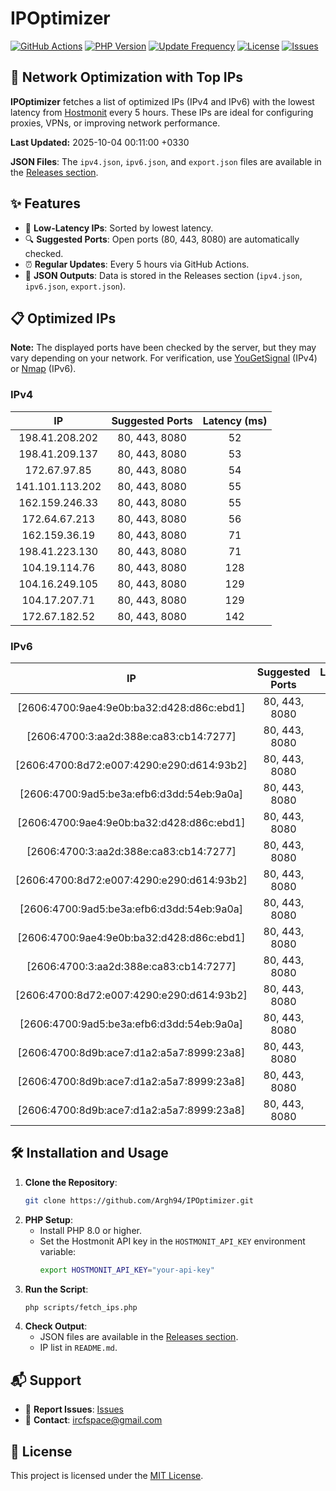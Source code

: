 # IPOptimizer

[![GitHub Actions](https://github.com/Argh94/IPOptimizer/workflows/IPOptimizer/badge.svg)](https://github.com/Argh94/IPOptimizer/actions)
[![PHP Version](https://img.shields.io/badge/PHP-8.0-blue)](https://www.php.net)
[![Update Frequency](https://img.shields.io/badge/Updates-Every%205%20Hours-green)](https://github.com/Argh94/IPOptimizer)
[![License](https://img.shields.io/badge/License-MIT-yellow)](https://opensource.org/licenses/MIT)
[![Issues](https://img.shields.io/github/issues/Argh94/IPOptimizer)](https://github.com/Argh94/IPOptimizer/issues)

## 🚀 Network Optimization with Top IPs

**IPOptimizer** fetches a list of optimized IPs (IPv4 and IPv6) with the lowest latency from [Hostmonit](https://hostmonit.com/) every 5 hours. These IPs are ideal for configuring proxies, VPNs, or improving network performance.

**Last Updated:** 2025-10-04 00:11:00 +0330

**JSON Files**: The `ipv4.json`, `ipv6.json`, and `export.json` files are available in the [Releases section](https://github.com/Argh94/IPOptimizer/releases).

## ✨ Features
- 📡 **Low-Latency IPs**: Sorted by lowest latency.
- 🔍 **Suggested Ports**: Open ports (80, 443, 8080) are automatically checked.
- ⏰ **Regular Updates**: Every 5 hours via GitHub Actions.
- 📄 **JSON Outputs**: Data is stored in the Releases section (`ipv4.json`, `ipv6.json`, `export.json`).

## 📋 Optimized IPs

**Note:** The displayed ports have been checked by the server, but they may vary depending on your network. For verification, use [YouGetSignal](https://www.yougetsignal.com/tools/open-ports/) (IPv4) or [Nmap](https://nmap.org/) (IPv6).

### IPv4
| IP | Suggested Ports | Latency (ms) |
|:---:|:---------------:|:------------:|
| 198.41.208.202 | 80, 443, 8080 | 52 |
| 198.41.209.137 | 80, 443, 8080 | 53 |
| 172.67.97.85 | 80, 443, 8080 | 54 |
| 141.101.113.202 | 80, 443, 8080 | 55 |
| 162.159.246.33 | 80, 443, 8080 | 55 |
| 172.64.67.213 | 80, 443, 8080 | 56 |
| 162.159.36.19 | 80, 443, 8080 | 71 |
| 198.41.223.130 | 80, 443, 8080 | 71 |
| 104.19.114.76 | 80, 443, 8080 | 128 |
| 104.16.249.105 | 80, 443, 8080 | 129 |
| 104.17.207.71 | 80, 443, 8080 | 129 |
| 172.67.182.52 | 80, 443, 8080 | 142 |

### IPv6
| IP | Suggested Ports | Latency (ms) |
|:---:|:---------------:|:------------:|
| [2606:4700:9ae4:9e0b:ba32:d428:d86c:ebd1] | 80, 443, 8080 | 3 |
| [2606:4700:3:aa2d:388e:ca83:cb14:7277] | 80, 443, 8080 | 3 |
| [2606:4700:8d72:e007:4290:e290:d614:93b2] | 80, 443, 8080 | 3 |
| [2606:4700:9ad5:be3a:efb6:d3dd:54eb:9a0a] | 80, 443, 8080 | 3 |
| [2606:4700:9ae4:9e0b:ba32:d428:d86c:ebd1] | 80, 443, 8080 | 3 |
| [2606:4700:3:aa2d:388e:ca83:cb14:7277] | 80, 443, 8080 | 3 |
| [2606:4700:8d72:e007:4290:e290:d614:93b2] | 80, 443, 8080 | 3 |
| [2606:4700:9ad5:be3a:efb6:d3dd:54eb:9a0a] | 80, 443, 8080 | 3 |
| [2606:4700:9ae4:9e0b:ba32:d428:d86c:ebd1] | 80, 443, 8080 | 3 |
| [2606:4700:3:aa2d:388e:ca83:cb14:7277] | 80, 443, 8080 | 3 |
| [2606:4700:8d72:e007:4290:e290:d614:93b2] | 80, 443, 8080 | 3 |
| [2606:4700:9ad5:be3a:efb6:d3dd:54eb:9a0a] | 80, 443, 8080 | 3 |
| [2606:4700:8d9b:ace7:d1a2:a5a7:8999:23a8] | 80, 443, 8080 | 4 |
| [2606:4700:8d9b:ace7:d1a2:a5a7:8999:23a8] | 80, 443, 8080 | 4 |
| [2606:4700:8d9b:ace7:d1a2:a5a7:8999:23a8] | 80, 443, 8080 | 4 |

## 🛠️ Installation and Usage
1. **Clone the Repository**:
   ```bash
   git clone https://github.com/Argh94/IPOptimizer.git
   ```
2. **PHP Setup**:
   - Install PHP 8.0 or higher.
   - Set the Hostmonit API key in the `HOSTMONIT_API_KEY` environment variable:
     ```bash
     export HOSTMONIT_API_KEY="your-api-key"
     ```
3. **Run the Script**:
   ```bash
   php scripts/fetch_ips.php
   ```
4. **Check Output**:
   - JSON files are available in the [Releases section](https://github.com/Argh94/IPOptimizer/releases).
   - IP list in `README.md`.

## 📬 Support
- 🐛 **Report Issues**: [Issues](https://github.com/Argh94/IPOptimizer/issues)
- 📧 **Contact**: [ircfspace@gmail.com](mailto:ircfspace@gmail.com)

## 📄 License
This project is licensed under the [MIT License](https://github.com/Argh94/HandWave/blob/main/LICENCE).
